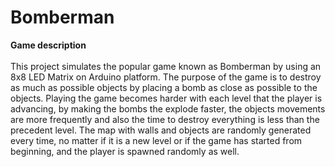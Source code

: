 # Bomberman

**Game description**
<br><br>
This project simulates the popular game known as Bomberman by using an 8x8 LED Matrix on Arduino platform. The purpose of the game is to destroy as much as possible objects by placing a bomb as close as possible to the objects. Playing the game becomes harder with each level that the player is advancing, by making the bombs the explode faster, the objects movements are more frequently and also the time to destroy everything is less than the precedent level. 
The map with walls and objects are randomly generated every time, no matter if it is a new level or if the game has started from beginning, and the player is spawned randomly as well. 
